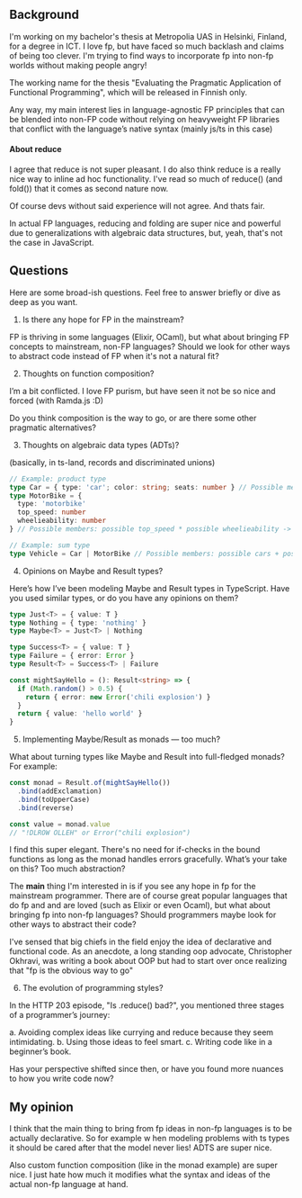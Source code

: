 ## Background

I'm working on my bachelor's thesis at Metropolia UAS in Helsinki, Finland, for a degree in ICT. I love fp, but have faced so much backlash and claims of being too clever. I'm trying to find ways to incorporate fp into non-fp worlds without making people angry!

The working name for the thesis "Evaluating the Pragmatic Application of Functional Programming", which will be released in Finnish only.

Any way, my main interest lies in language-agnostic FP principles that can be blended into non-FP code without relying on heavyweight FP libraries that conflict with the language’s native syntax (mainly js/ts in this case)

#### About reduce

I agree that reduce is not super pleasant. I do also think reduce is a really nice way to inline ad hoc functionality. I've read so much of reduce() (and fold()) that it comes as second nature now.

Of course devs without said experience will not agree. And thats fair.

In actual FP languages, reducing and folding are super nice and powerful due to generalizations with algebraic data structures, but, yeah, that's not the case in JavaScript.

## Questions

Here are some broad-ish questions. Feel free to answer briefly or dive as deep as you want.

1. Is there any hope for FP in the mainstream?

FP is thriving in some languages (Elixir, OCaml), but what about bringing FP concepts to mainstream, non-FP languages? Should we look for other ways to abstract code instead of FP when it's not a natural fit?

2. Thoughts on function composition?

I’m a bit conflicted. I love FP purism, but have seen it not be so nice and forced (with Ramda.js :D)

Do you think composition is the way to go, or are there some other pragmatic alternatives?

3. Thoughts on algebraic data types (ADTs)?

(basically, in ts-land, records and discriminated unions)

```ts
// Example: product type
type Car = { type: 'car'; color: string; seats: number } // Possible members: possible colors * possible seats -> product type
type MotorBike = {
  type: 'motorbike'
  top_speed: number
  wheelieability: number
} // Possible members: possible top_speed * possible wheelieability -> product type

// Example: sum type
type Vehicle = Car | MotorBike // Possible members: possible cars + possible motorcycles -> sum type
```

4. Opinions on Maybe and Result types?

Here’s how I’ve been modeling Maybe and Result types in TypeScript. Have you used similar types, or do you have any opinions on them?

```ts
type Just<T> = { value: T }
type Nothing = { type: 'nothing' }
type Maybe<T> = Just<T> | Nothing

type Success<T> = { value: T }
type Failure = { error: Error }
type Result<T> = Success<T> | Failure

const mightSayHello = (): Result<string> => {
  if (Math.random() > 0.5) {
    return { error: new Error('chili explosion') }
  }
  return { value: 'hello world' }
}
```

5. Implementing Maybe/Result as monads — too much?

What about turning types like Maybe and Result into full-fledged monads? For example:

```ts
const monad = Result.of(mightSayHello())
  .bind(addExclamation)
  .bind(toUpperCase)
  .bind(reverse)

const value = monad.value
// "!DLROW OLLEH" or Error("chili explosion")
```

I find this super elegant. There's no need for if-checks in the bound functions as long as the monad handles errors gracefully. What’s your take on this? Too much abstraction?

The **main** thing I'm interested in is if you see any hope in fp for the mainstream programmer. There are of course great popular languages that do fp and and are loved (such as Elixir or even Ocaml), but what about bringing fp into non-fp languages? Should programmers maybe look for other ways to abstract their code?

I've sensed that big chiefs in the field enjoy the idea of declarative and functional code. As an anecdote, a long standing oop advocate, Christopher Okhravi, was writing a book about OOP but had to start over once realizing that "fp is the obvious way to go"

6. The evolution of programming styles?

In the HTTP 203 episode, "Is .reduce() bad?", you mentioned three stages of a programmer’s journey:

a. Avoiding complex ideas like currying and reduce because they seem intimidating.
b. Using those ideas to feel smart.
c. Writing code like in a beginner’s book.

Has your perspective shifted since then, or have you found more nuances to how you write code now?

## My opinion

I think that the main thing to bring from fp ideas in non-fp languages is to be actually declarative. So for example w
hen modeling problems with ts types it should be cared after that the model never lies! ADTS are super nice.

Also custom function composition (like in the monad example) are super nice. I just hate how much it modifies what the syntax and ideas of the actual non-fp language at hand.

